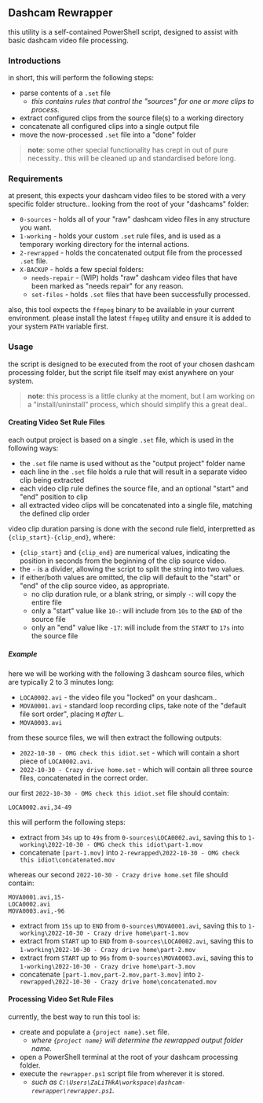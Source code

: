 ## Dashcam Rewrapper

this utility is a self-contained PowerShell script, designed to assist with basic dashcam video file processing.

### Introductions

in short, this will perform the following steps:

* parse contents of a `.set` file
  * _this contains rules that control the "sources" for one or more clips to process._
* extract configured clips from the source file(s) to a working directory
* concatenate all configured clips into a single output file
* move the now-processed `.set` file into a "done" folder

> **note**: some other special functionality has crept in out of pure necessity.. this will be cleaned up and standardised before long.

### Requirements

at present, this expects your dashcam video files to be stored with a very specific folder structure.. looking from the root of your "dashcams" folder:

* `0-sources` - holds all of your "raw" dashcam video files in any structure you want.
* `1-working` - holds your custom `.set` rule files, and is used as a temporary working directory for the internal actions.
* `2-rewrapped` - holds the concatenated output file from the processed `.set` file.
* `X-BACKUP` - holds a few special folders:
  * `needs-repair` - (WIP) holds "raw" dashcam video files that have been marked as "needs repair" for any reason.
  * `set-files` - holds `.set` files that have been successfully processed.

also, this tool expects the `ffmpeg` binary to be available in your current environment. please install the latest `ffmpeg` utility and ensure it is added to your system `PATH` variable first.

### Usage

the script is designed to be executed from the root of your chosen dashcam processing folder, but the script file itself may exist anywhere on your system.

> **note**: this process is a little clunky at the moment, but I am working on a "install/uninstall" process, which should simplify this a great deal..

#### Creating Video Set Rule Files

each output project is based on a single `.set` file, which is used in the following ways:

* the `.set` file name is used without as the "output project" folder name
* each line in the `.set` file holds a rule that will result in a separate video clip being extracted
* each video clip rule defines the source file, and an optional "start" and "end" position to clip
* all extracted video clips will be concatenated into a single file, matching the defined clip order

video clip duration parsing is done with the second rule field, interpretted as `{clip_start}-{clip_end}`, where:

* `{clip_start}` and `{clip_end}` are numerical values, indicating the position in seconds from the beginning of the clip source video.
* the `-` is a divider, allowing the script to split the string into two values.
* if either/both values are omitted, the clip will default to the "start" or "end" of the clip source video, as appropriate.
  * no clip duration rule, or a blank string, or simply `-`: will copy the entire file
  * only a "start" value like `10-`: will include from `10s` to the `END` of the source file
  * only an "end" value like `-17`: will include from the `START` to `17s` into the source file

##### Example

here we will be working with the following 3 dashcam source files, which are typically 2 to 3 minutes long:

* `LOCA0002.avi` - the video file you "locked" on your dashcam..
* `MOVA0001.avi` - standard loop recording clips, take note of the "default file sort order", placing `M` _after_ `L`.
* `MOVA0003.avi`

from these source files, we will then extract the following outputs:

* `2022-10-30 - OMG check this idiot.set` - which will contain a short piece of `LOCA0002.avi`.
* `2022-10-30 - Crazy drive home.set` - which will contain all three source files, concatenated in the correct order.

our first `2022-10-30 - OMG check this idiot.set` file should contain:

```
LOCA0002.avi,34-49
```

this will perform the following steps:

* extract from `34s` up to `49s` from `0-sources\LOCA0002.avi`, saving this to `1-working\2022-10-30 - OMG check this idiot\part-1.mov`
* concatenate `[part-1.mov]` into `2-rewrapped\2022-10-30 - OMG check this idiot\concatenated.mov`

whereas our second `2022-10-30 - Crazy drive home.set` file should contain:

```
MOVA0001.avi,15-
LOCA0002.avi
MOVA0003.avi,-96
```

* extract from `15s` up to `END` from `0-sources\MOVA0001.avi`, saving this to `1-working\2022-10-30 - Crazy drive home\part-1.mov`
* extract from `START` up to `END` from `0-sources\LOCA0002.avi`, saving this to `1-working\2022-10-30 - Crazy drive home\part-2.mov`
* extract from `START` up to `96s` from `0-sources\MOVA0003.avi`, saving this to `1-working\2022-10-30 - Crazy drive home\part-3.mov`
* concatenate `[part-1.mov,part-2.mov,part-3.mov]` into `2-rewrapped\2022-10-30 - Crazy drive home\concatenated.mov`

#### Processing Video Set Rule Files

currently, the best way to run this tool is:

* create and populate a `{project name}.set` file.
  * _where `{project name}` will determine the rewrapped output folder name._
* open a PowerShell terminal at the root of your dashcam processing folder.
* execute the `rewrapper.ps1` script file from wherever it is stored.
  * _such as `C:\Users\ZaLiTHkA\workspace\dashcam-rewrapper\rewrapper.ps1`._
